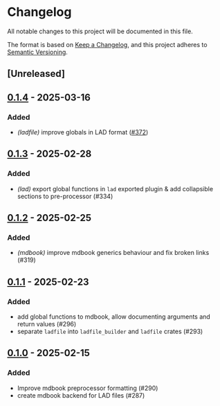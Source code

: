 # Changelog

All notable changes to this project will be documented in this file.

The format is based on [Keep a Changelog](https://keepachangelog.com/en/1.0.0/),
and this project adheres to [Semantic Versioning](https://semver.org/spec/v2.0.0.html).

## [Unreleased]

## [0.1.4](https://github.com/makspll/bevy_mod_scripting/compare/v0.1.3-mdbook_lad_preprocessor...v0.1.4-mdbook_lad_preprocessor) - 2025-03-16

### Added

- *(ladfile)* improve globals in LAD format ([#372](https://github.com/makspll/bevy_mod_scripting/pull/372))

## [0.1.3](https://github.com/makspll/bevy_mod_scripting/compare/mdbook_lad_preprocessor-v0.1.2...mdbook_lad_preprocessor-v0.1.3) - 2025-02-28

### Added

- *(lad)* export global functions in `lad` exported plugin & add collapsible sections to pre-processor (#334)

## [0.1.2](https://github.com/makspll/bevy_mod_scripting/compare/mdbook_lad_preprocessor-v0.1.1...mdbook_lad_preprocessor-v0.1.2) - 2025-02-25

### Added

- *(mdbook)* improve mdbook generics behaviour and fix broken links (#319)

## [0.1.1](https://github.com/makspll/bevy_mod_scripting/compare/mdbook_lad_preprocessor-v0.1.0...mdbook_lad_preprocessor-v0.1.1) - 2025-02-23

### Added

- add global functions to mdbook, allow documenting arguments and return values (#296)
- separate `ladfile` into `ladfile_builder` and `ladfile` crates (#293)

## [0.1.0](https://github.com/makspll/bevy_mod_scripting/releases/tag/mdbook_lad_preprocessor-v0.1.0) - 2025-02-15

### Added

- Improve mdbook preprocessor formatting (#290)
- create mdbook backend for LAD files (#287)

